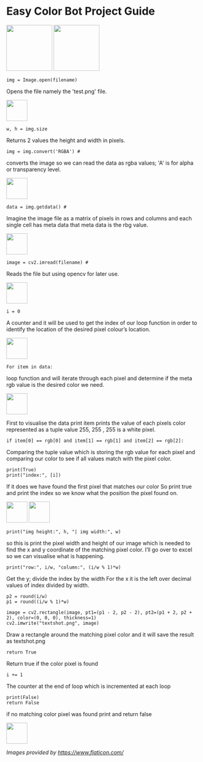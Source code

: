 # Easy Color Bot Project Guide

<img src="https://user-images.githubusercontent.com/81003470/187099489-426bc3af-9415-407d-8981-09fe1031a38b.png" width="120"> <img src="https://user-images.githubusercontent.com/81003470/187099761-76ec5f2e-5fae-4787-8d84-34ff6e5cc9f9.png" width="120">


```
img = Image.open(filename)
```
Opens the file namely the 'test.png' file.

<img src="https://user-images.githubusercontent.com/81003470/187099244-5c4d4910-7a64-4771-8068-9f8116e0f3ba.png" width="55">

```
w, h = img.size
```
Returns 2 values the height and width in pixels.

```
img = img.convert('RGBA') # 
```
converts the image so we can read the data as rgba values; 'A' is for alpha or transparency level.

<img src="https://user-images.githubusercontent.com/81003470/187099175-d5eda19e-a9b0-497c-bf55-0bb6835eb451.png" width="55">

```
data = img.getdata() # 
```
Imagine the image file as a matrix of pixels in rows and columns and each single cell has meta data that meta data is the rbg value.

<img src="https://user-images.githubusercontent.com/81003470/187099353-ddbd5fe9-8eda-4500-8e23-242ff9398021.png" width="55">

```
image = cv2.imread(filename) # 
```
Reads the file but using opencv for later use.

<img src="https://user-images.githubusercontent.com/81003470/187099458-3995bc95-aec6-423b-9a17-ad3e6a133982.png" width="55">

```
i = 0
```
A counter and it will be used to get the index of our loop function in order to identify the location of the desired pixel colour’s location.

<img src="https://user-images.githubusercontent.com/81003470/187099469-138c26c4-d59a-4bd3-b619-8dc21ab7e635.png" width="55">

```
For item in data: 
```
loop function and will iterate through each pixel and determine if the meta rgb value is the desired color we need. 

<img src="https://user-images.githubusercontent.com/81003470/187099570-fa29070a-0b6b-4393-a03b-e4f233df68cd.png" width="55">

First to visualise the data print item prints the value of each pixels color represented as a tuple value 255, 255 , 255 is a white pixel.

```
if item[0] == rgb[0] and item[1] == rgb[1] and item[2] == rgb[2]: 
```
Comparing the tuple value which is storing the rgb value for each pixel and comparing our color to see if all values match with the pixel color. 
```
print(True)
print("index:", [i])
```
If it does we have found the first pixel that matches our color
So print true and print the index so we know what the position the pixel found on.

<img src="https://user-images.githubusercontent.com/81003470/187099640-7d81650b-170c-452f-8e98-ef4ae6b24fec.png" width="55"> <img src="https://user-images.githubusercontent.com/81003470/187099632-db41f5c5-bc78-4a28-a5b9-2b24da41bdc3.png" width="55">

```
print("img height:", h, "| img width:", w)
```
so this is print the pixel width and height of our image which is needed to find the x and y coordinate of the matching pixel color.
I’ll go over to excel so we can visualise what is happening.
```
print("row:", i/w, "column:", (i/w % 1)*w)
```
Get the y; divide the index by the width
For the x it is the left over decimal values of index divided by width.
```
p2 = round(i/w)
p1 = round((i/w % 1)*w)
```
```
image = cv2.rectangle(image, pt1=(p1 - 2, p2 - 2), pt2=(p1 + 2, p2 + 2), color=(0, 0, 0), thickness=1)
cv2.imwrite("textshot.png", image)
```
Draw a rectangle around the matching pixel color and it will save the result as textshot.png
```
return True
```
Return true if the color pixel is found
```
i += 1 
```
The counter at the end of loop which is incremented at each loop
```
print(False)
return False
```
if no matching color pixel was found print and return false

<img src="https://user-images.githubusercontent.com/81003470/187099716-5e2190df-69c0-4b42-a9bd-0f49292f1f4e.png" width="55">


_Images provided by https://www.flaticon.com/_
